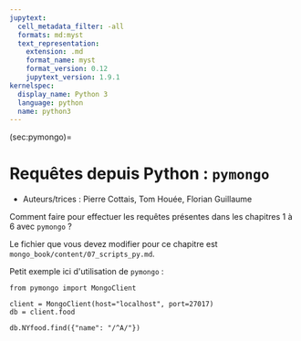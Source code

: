 ```yaml
---
jupytext:
  cell_metadata_filter: -all
  formats: md:myst
  text_representation:
    extension: .md
    format_name: myst
    format_version: 0.12
    jupytext_version: 1.9.1
kernelspec:
  display_name: Python 3
  language: python
  name: python3
---
```


(sec:pymongo)=
# Requêtes depuis Python : `pymongo`

* Auteurs/trices : Pierre Cottais, Tom Houée, Florian Guillaume

Comment faire pour effectuer les requêtes présentes dans les chapitres 1 à 6 avec `pymongo` ?

Le fichier que vous devez modifier pour ce chapitre est `mongo_book/content/07_scripts_py.md`.

Petit exemple ici d'utilisation de `pymongo` :

```{code-cell}
from pymongo import MongoClient

client = MongoClient(host="localhost", port=27017)
db = client.food

db.NYfood.find({"name": "/^A/"})
```
